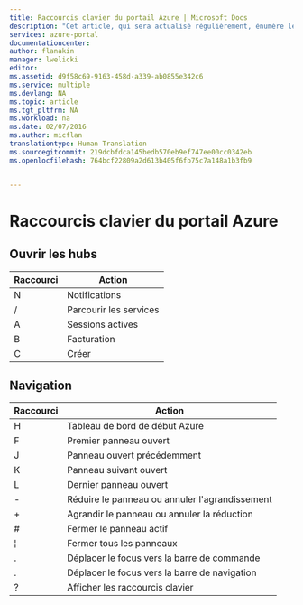 ```yaml
---
title: Raccourcis clavier du portail Azure | Microsoft Docs
description: "Cet article, qui sera actualisé régulièrement, énumère les raccourcis clavier qui peuvent être utilisés sur le portail Azure. Les services individuels peuvent bénéficier de leurs propres raccourcis clavier spécialisés."
services: azure-portal
documentationcenter: 
author: flanakin
manager: lwelicki
editor: 
ms.assetid: d9f58c69-9163-458d-a339-ab0855e342c6
ms.service: multiple
ms.devlang: NA
ms.topic: article
ms.tgt_pltfrm: NA
ms.workload: na
ms.date: 02/07/2016
ms.author: micflan
translationtype: Human Translation
ms.sourcegitcommit: 219dcbfdca145bedb570eb9ef747ee00cc0342eb
ms.openlocfilehash: 764bcf22809a2d613b405f6fb75c7a148a1b3fb9


---
```

# <a name="azure-portal-keyboard-shortcuts"></a>Raccourcis clavier du portail Azure
## <a name="open-hubs"></a>Ouvrir les hubs
| Raccourci | Action |
| --- | --- |
| N |Notifications |
| / |Parcourir les services |
| A |Sessions actives |
| B |Facturation |
| C |Créer |

## <a name="navigation"></a>Navigation
| Raccourci | Action |
| --- | --- |
| H |Tableau de bord de début Azure |
| F |Premier panneau ouvert |
| J |Panneau ouvert précédemment |
| K |Panneau suivant ouvert |
| L |Dernier panneau ouvert |
| - |Réduire le panneau ou annuler l'agrandissement |
| + |Agrandir le panneau ou annuler la réduction |
| # |Fermer le panneau actif |
| ¦ |Fermer tous les panneaux |
| . |Déplacer le focus vers la barre de commande |
| . |Déplacer le focus vers la barre de navigation |
| ? |Afficher les raccourcis clavier |




<!--HONumber=Nov16_HO3-->


